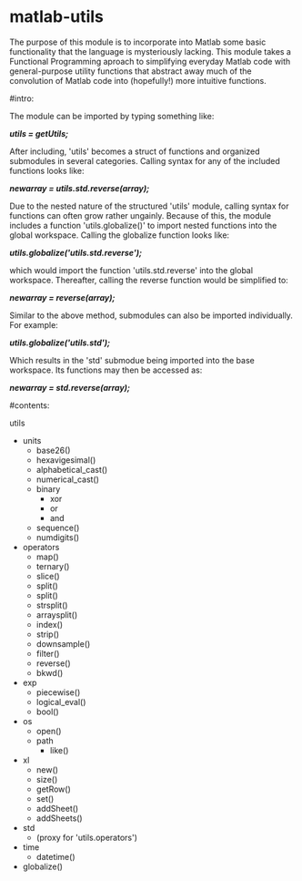 matlab-utils
============

The purpose of this module is to incorporate into Matlab some basic functionality that the language is mysteriously lacking.  This module takes a Functional Programming aproach to simplifying everyday Matlab code with general-purpose utility functions that abstract away much of the convolution of Matlab code into (hopefully!) more intuitive functions.

#intro:

The module can be imported by typing something like:
  
  <i><b>utils = getUtils;</b></i>

After including, 'utils' becomes a struct of functions and organized submodules in several categories. Calling syntax for any of the included functions looks like:

  <i><b>newarray = utils.std.reverse(array);</b></i>

Due to the nested nature of the structured 'utils' module, calling syntax for functions can often grow rather ungainly. Because of this, the module includes a function 'utils.globalize()' to import nested functions into the global workspace.  Calling the globalize function looks like:

  <i><b>utils.globalize('utils.std.reverse');</b></i>

which would import the function 'utils.std.reverse' into the global workspace. Thereafter, calling the reverse function would be simplified to:

  <i><b>newarray = reverse(array);</b></i>
  
Similar to the above method, submodules can also be imported individually. For example:

  <i><b>utils.globalize('utils.std');</b></i>
  
Which results in the 'std' submodue being imported into the base workspace. Its functions may then be accessed as:

  <i><b>newarray = std.reverse(array);</b></i>
  
#contents:

utils
  - units
    - base26()
    - hexavigesimal()
    - alphabetical_cast()
    - numerical_cast()
    - binary
      - xor
      - or
      - and
    - sequence()
    - numdigits()
  - operators
    - map()
    - ternary()
    - slice()
    - split()
    - split()
    - strsplit()
    - arraysplit()
    - index()
    - strip()
    - downsample()
    - filter()
    - reverse()
    - bkwd()
  - exp
    - piecewise()
    - logical_eval()
    - bool()
  - os
    - open()
    - path
      - like()
  - xl
    - new()
    - size()
    - getRow()
    - set()
    - addSheet()
    - addSheets()
  - std
    - (proxy for 'utils.operators')
  - time
    - datetime()
  - globalize()
